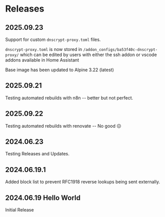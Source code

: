 # Releases

## 2025.09.23
Support for custom `dnscrypt-proxy.toml` files.

`dnscrypt-proxy.toml` is now stored in `/addon_configs/ba53f40c-dnscrypt-proxy/` which can be edited by users with either the ssh addon or vscode addons available in Home Assistant

Base image has been updated to Alpine 3.22 (latest)

## 2025.09.21
Testing automated rebuilds with n8n -- better but not perfect.

## 2025.09.22
Testing automated rebuilds with renovate -- No good ☹️

## 2024.06.23
Testing Releases and Updates.

## 2024.06.19.1
Added block list to prevent RFC1918 reverse lookups being sent externally.

## 2024.06.19 Hello World
Initial Release
